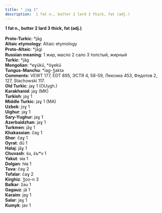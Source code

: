 ```yaml
---
title: " jaɣ 1"
description:  1 fat n., butter 2 lard 3 thick, fat (adj.)
---
```

<p data-pagefind-weight="0.5">
<strong> 1 fat n., butter 2 lard 3 thick, fat (adj.)</strong><br><br>
<strong>Proto-Turkic</strong>:  *jāg<br>
<strong>Altaic etymology</strong>:  Altaic etymology<br>
<strong> Proto-Altaic</strong>:  *i̯ā́gi<br>
<strong>Russian meaning</strong>:  1 жир, масло 2 сало 3 толстый, жирный<br>
<strong>Turkic</strong>:  *jāg<br>
<strong>Mongolian</strong>:  *eɣükü, *öɣekü<br>
<strong>Tungus-Manchu</strong>:  *iag-ǯakta<br>
<strong>Comments</strong>:  VEWT 177, EDT 895, ЭСТЯ 4, 58-59, Лексика 453, Федотов 2, 127, Stachowski 117.<br>
<strong>Old Turkic</strong>:  jaɣ 1 (OUygh.)<br>
<strong>Karakhanid</strong>:  jaɣ (MK)<br>
<strong>Turkish</strong>:  jaɣ 1<br>
<strong>Middle Turkic</strong>:  jaɣ 1 (MA)<br>
<strong>Uzbek</strong>:  jɔɣ 1<br>
<strong>Uighur</strong>:  jaɣ 1<br>
<strong>Sary-Yughur</strong>:  jaɣ 1<br>
<strong>Azerbaidzhan</strong>:  jaɣ 1<br>
<strong>Turkmen</strong>:  jāɣ 1<br>
<strong>Khakassian</strong>:  čaɣ 1<br>
<strong>Shor</strong>:  čaɣ 1<br>
<strong>Oyrat</strong>:  d́ū 1<br>
<strong>Halaj</strong>:  jāɣ 1<br>
<strong>Chuvash</strong>:  śu, śъʷv 1<br>
<strong>Yakut</strong>:  sɨa 1<br>
<strong>Dolgan</strong>:  hɨa 1<br>
<strong>Tuva</strong>:  čaɣ 2<br>
<strong>Tofalar</strong>:  čaɣ 2<br>
<strong>Kirghiz</strong>:  ǯoo-n 3<br>
<strong>Balkar</strong>:  žau 1<br>
<strong>Gagauz</strong>:  jā 1<br>
<strong>Karaim</strong>:  jaɣ 1<br>
<strong>Salar</strong>:  jaɣ 1<br>
<strong>Kumyk</strong>:  jav 1<br>

</p>
